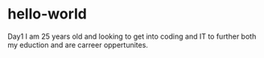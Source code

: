 # hello-world
Day1
I am 25 years old and looking to get into coding and IT to further both my eduction and are carreer oppertunites.
